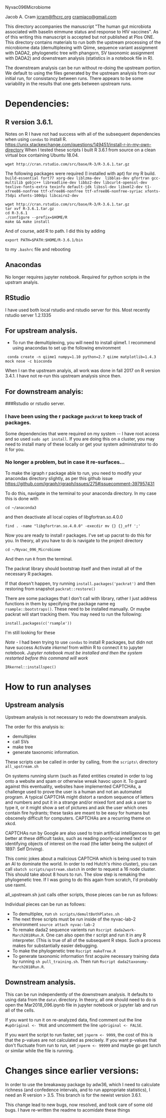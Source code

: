 Nyvac096Microbiome

Jacob A. Cram
jcram@fhcrc.org
cramjaco@gmail.com

This directory accompanies the manuscript "The human gut microbiota associated with baselin eimmune status and response to HIV vaccines". As of this writing this manuscript is accepted but not published at Plos ONE. This directory contains materials to run both the upstream processing of the microbiome data (demultiplexing with Qiime, sequence variant assignment with DADA2, phylogenetic tree with phangorn, SV taxonomic assignment with DADA2) and downstream analysis (statistics in a notebook file in R).

The downstream analysis can be run without re-doing the upstream portion. We default to using the files generated by the upstream analysis from our initial run, for consistancy between runs. There appears to be some variability in the results that one gets between upstream runs.


# Dependencies:

## R version 3.6.1. 
Notes on R
I have not had success with all of the subsequent dependencies when using `condas` to install R.
https://unix.stackexchange.com/questions/149451/install-r-in-my-own-directory
When I tested these scripts I built R 3.6.1 from source on a clean virtual box containing Ubuntu 18.04. 

```
wget http://cran.rstudio.com/src/base/R-3/R-3.6.1.tar.gz
```

The following packages were required (I installed with apt) for my R build.
`build-essential fort77 xorg-dev liblzma-dev  libblas-dev gfortran gcc-multilib gobjc++ libreadline-dev libbz2-dev libcurl4-openssl-dev texlive-fonts-extra texinfo default-jdk libssl-dev libxml2-dev t1-xfree86-nonfree ttf-xfree86-nonfree ttf-xfree86-nonfree-syriac xfonts-75dpi xfonts-100dpi libcairo2-dev`



```
wget http://cran.rstudio.com/src/base/R-3/R-3.6.1.tar.gz
tar xvf R-3.6.1.tar.gz
cd R-3.6.1
./configure --prefix=$HOME/R
make && make install
```

And of course, add R to path.
I did this by adding
```
export PATH=$PATH:$HOME/R-3.6.1/bin
```
to my `.bashrc` file and rebooting

## Anacondas
No longer requires jupyter notebook. Required for python scripts in the upstram analyis. 

## RStudio
I have used both local rstudio and rstudio server for this. 
Most recently rstudio server 1.2.1335

## For upstream analysis.
 * To run the demultiplexing, you will need to install qiime1. I recommend using anacondas to set up the following environment
 
` conda create -n qiime1 numpy=1.10 python=2.7 qiime matplotlib=1.4.3 mock nose -c bioconda`

When I ran the upstream analyis, all work was done in fall 2017 on R version 3.4.1. I have not re-run this upstream analysis since then.

     
## For downstream analyis:
###Rstudio or rstudio server.

 
### I have been using the r package `packrat` to keep track of packages.
Some dependencies that were required on my system -- I have root access and so used `sudo apt install`. If you are doing this on a cluster, you may need to install many of these locally or get your system administrator to do it for you.


### No longer a problem, but in case it re-surfaces...
To make the igraph r package able to run, you need to modify your anacondas directory slightly, as per this github issue
https://github.com/igraph/rigraph/issues/275#issuecomment-397957431

To do this, navigate in the terminal to your anaconda directory. In my case this is done with

`cd ~/anaconda3`

and then deactivate all local copies of libgfortran.so.4.0.0

```
find . -name "libgfortran.so.4.0.0" -execdir mv {} {}_off ';'
```

Now you are ready to install r packages. I've set up pacrat to do this for you. In theory, all you have to do is navigate to the project directory

```
cd ~/Nyvac_096_Microbiome
```

And then run `R` from the terminal.

The packrat library should bootstrap itself and then install all of the necessary R packages. 

If that doesn't happen, try running
`install.packages('packrat')`
and then restoring from snapshot
`packrat::restore()`

There are some packages that I don't call with library, rather I just address functions in them by specifying the package name eg `rsample::bootstraps()`. These need to be installed manually. Or maybe packrat will start tracking them. You may need to run the following:

```
install.packages(c('rsample'))
```
I'm still looking for these
 
*Note* - I had been trying to use `condas` to install R packages, but didn not have success 
Activate *irkernel* from within R to connect it to jupyter notebook.
*Jupyter notebook must be installed and then the system restarted before this command will work*

```
IRkernel::installspec()
```


# How to run analyses
## Upstream analysis

Upstream analysis is not necessary to redo the downstream analysis.

The order for this analysis is:
 * demultiplex
 * call SVs
 * make tree
 * generate taxonomic information.

These scripts can be called in order by calling, from the `scripts\` directory
`all_upstream.sh`

On systems running slurm (such as Fated entities created in order to log onto a website and spam or otherwise wreak havoc upon it. To guard against this eventuality, websites have implemented CAPTCHAs, a challenge used to prove the user is a human and not an automated program. A typical CAPTCHA might distort a random sequence of letters and numbers and put it in a strange and/or mixed font and ask a user to type it, or it might show a set of pictures and ask the user which ones contain fire hydrants; these tasks are meant to be easy for humans but obscenely difficult for computers. CAPTCHAs are a recurring theme on xkcd.

CAPTCHAs run by Google are also used to train artificial intelligences to get better at these difficult tasks, such as reading poorly-scanned text or identifying objects of interest on the road (the latter being the subject of 1897: Self Driving).

This comic jokes about a malicious CAPTCHA which is being used to train an AI to dominate the world. In order to red Hutch's rhino cluster), you can call `sbatch scripts/upstream.sbatch` in order to request a 16 node cluster. This should take about 8 hours to run. The slow step is remaking the phylogenetic tree. If I was going to do this again from scratch, I'd probably use raxml.

all_upstream.sh just calls other scripts, those pieces can be run as follows:

Individual pieces can be run as follows:

 * To demultiplex, run `sh scripts/demultBothPlates.sh`
 * The next three scripts must be run inside of the nyvac-lab-2 environment
 `source attach nyvac-lab-2`
 * To remake dada2 sequence varients run `Rscript dada2work-March2018Run.R`. One can also open the r script and run it in any R interpreter. (This is true of all of the subsequent R steps. Such a process makes for substantially easier debugging.
 * To make the phylogenetic tree `Rscript makeTree.R`
 * To generate taxonomic information first acquire necessary training data by running `sh pull_training.sh`. Then run `Rscript dada2taxonomy-March2018Run.R`.
 

## Downstream analysis.

This can be run independently of the downstream analysis. It defaults to using data from the `data\` directory. In theory, all one should need to do is open the Mar2018_096.ipynb file in jupyter notebook or jupyter lab and run all of the cells.

If you want to run it on re-analyzed data, find comment out the line  `#upOriginal <- TRUE` and uncomment the line `upOriginal <- FALSE`. 

If you want the script to run faster, set `jnperm <- 9999`, the cost of this is that the p-values are not calculated as precisely. If you want p-values that don't fluctuate from run to run, set `jnperm <- 99999` and maybe go get lunch or similar while the file is running.

 
# Changes since earlier versions:

In order to use the breakaway package by adw36, which I need to calculate richness (and confedence intervals, and to run appropriate statistics), I need an R version > 3.5. This branch is for the newist version 3.6.1. 

This change lead to new bugs, now resolved, and took care of some old bugs. I have re-written the readme to acomidate these things
